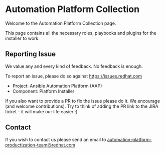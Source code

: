 # Automation Platform Collection

Welcome to the Automation Platform Collection page.

This page contains all the necessary roles, playbooks and plugins for the installer to work.


## Reporting Issue

We value any and every kind of feedback. No feedback is enough.

To report an issue, please do so against https://issues.redhat.com

* Project: Ansible Automation Platform (AAP)
* Component: Platform Installer

If you also want to provide a PR to fix the issue please do it. We encourage (and welcome contributions).
Try to think of adding the PR link to the JIRA ticket - it will make our life easier :)


## Contact

If you wish to contact us please send an email to automation-platform-productization-team@redhat.com
